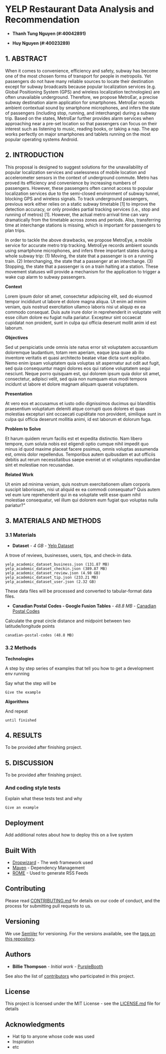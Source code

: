# YELP Restaurant Data Analysis and Recommendation 

* **Thanh Tung Nguyen (#:40042891)** 

* **Huy Nguyen (#:40023289)** 

## 1. ABSTRACT

When it comes to convenience, efficiency and safety, subway has become one of the most chosen forms of transport for people in metropolis. Yet passengers do not have many reliable sources to locate their destination except for subway broadcasts because popular localization services (e.g. Global Positioning System (GPS) and wireless localization technologies) are often unavailable underground. Therefore, we propose MetroEar, a precise subway destination alarm application for smartphones. MetroEar records ambient contextual sound by smartphone microphones, and infers the state of passengers (including stop, running, and interchange) during a subway trip. Based on the states, MetroEar further provides alarm services when approaching near a pre-set location so that passengers can focus on their interest such as listening to music, reading books, or taking a nap. The app works perfectly on major smartphones and tablets running on the most popular operating systems Android.

## 2. INTRODUCTION

This proposal is designed to suggest solutions for the unavailability of popular localization services and uselessness of mobile location and accelerometer sensors in the context of underground commute. Metro has proved its efficiency and convenience by increasing numbers of passengers. However, these passengers often cannot access to popular localization services due to the semi-closed environment of subway tunnel, blocking GPS and wireless signals. To track underground passengers, previous work either relies on a static subway timetable [1] to improve the detection accuracy, or only provides partial tracking services (i.e., stop and running of metros) [1]. However, the actual metro arrival time can vary dramatically from the timetable across zones and periods. Also, transferring time at interchange stations is missing, which is important for passengers to plan trips.

In order to tackle the above drawbacks, we propose MetroEye, a mobile service for accurate metro trip tracking. MetroEye records ambient sounds using smartphone microphones, and infers three important states during a whole subway trip: (1) Moving, the state that a passenger is on a running train. (2) Interchanging, the state that a passenger at an interchange. (3) Stopping, the state that a passenger is on a train halting at a station. These movement statuses will provide a mechanism for the application to trigger a wake cup alarm to subway passengers.

**Context** 

Lorem ipsum dolor sit amet, consectetur adipiscing elit, sed do eiusmod tempor incididunt ut labore et dolore magna aliqua. Ut enim ad minim veniam, quis nostrud exercitation ullamco laboris nisi ut aliquip ex ea commodo consequat. Duis aute irure dolor in reprehenderit in voluptate velit esse cillum dolore eu fugiat nulla pariatur. Excepteur sint occaecat cupidatat non proident, sunt in culpa qui officia deserunt mollit anim id est laborum.

**Objectives**

Sed ut perspiciatis unde omnis iste natus error sit voluptatem accusantium doloremque laudantium, totam rem aperiam, eaque ipsa quae ab illo inventore veritatis et quasi architecto beatae vitae dicta sunt explicabo. Nemo enim ipsam voluptatem quia voluptas sit aspernatur aut odit aut fugit, sed quia consequuntur magni dolores eos qui ratione voluptatem sequi nesciunt. Neque porro quisquam est, qui dolorem ipsum quia dolor sit amet, consectetur, adipisci velit, sed quia non numquam eius modi tempora incidunt ut labore et dolore magnam aliquam quaerat voluptatem.

**Presentation**

At vero eos et accusamus et iusto odio dignissimos ducimus qui blanditiis praesentium voluptatum deleniti atque corrupti quos dolores et quas molestias excepturi sint occaecati cupiditate non provident, similique sunt in culpa qui officia deserunt mollitia animi, id est laborum et dolorum fuga.

**Problem to Solve**

Et harum quidem rerum facilis est et expedita distinctio. Nam libero tempore, cum soluta nobis est eligendi optio cumque nihil impedit quo minus id quod maxime placeat facere pssimus, omnis voluptas assumenda est, omnis dolor repellendus. Temporibus autem quibusdam et aut officiis debitis aut rerum necessitatibus saepe eveniet ut et voluptates repudiandae sint et molestiae non recusandae.

**Related Work**

Ut enim ad minima veniam, quis nostrum exercitationem ullam corporis suscipit laboriosam, nisi ut aliquid ex ea commodi consequatur? Quis autem vel eum iure reprehenderit qui in ea voluptate velit esse quam nihil molestiae consequatur, vel illum qui dolorem eum fugiat quo voluptas nulla pariatur?"

## 3. MATERIALS AND METHODS

### 3.1 Materials

* **Dataset** - *4 GB* - [Yelp Dataset](https://www.kaggle.com/yelp-dataset/yelp-dataset)

A trove of reviews, businesses, users, tips, and check-in data.

```
yelp_academic_dataset_business.json (131.87 MB)
yelp_academic_dataset_checkin.json (389.87 MB)
yelp_academic_dataset_review.json (4.98 GB)
yelp_academic_dataset_tip.json (233.21 MB)
yelp_academic_dataset_user.json (2.32 GB)
```
These data files will be processed and converted to tabular-format data files.


* **Canadian Postal Codes - Google Fusion Tables** - *48.8 MB* - [Canadian Postal Codes](https://fusiontables.google.com/DataSource?docid=1H_cl-oyeG4FDwqJUTeI_aGKmmkJdPDzRNccp96M&hl=en_US&pli=1) 

Calculate the great circle distance and midpoint between two latitude/longitude points

```
canadian-postal-codes (48.8 MB)
```

### 3.2 Methods

**Technologies** 

A step by step series of examples that tell you how to get a development env running

Say what the step will be

```
Give the example
```

**Algorithms** 

And repeat

```
until finished
```

## 4. RESULTS

To be provided after finishing project.


## 5. DISCUSSION

To be provided after finishing project.



### And coding style tests

Explain what these tests test and why

```
Give an example
```

## Deployment

Add additional notes about how to deploy this on a live system

## Built With

* [Dropwizard](http://www.dropwizard.io/1.0.2/docs/) - The web framework used
* [Maven](https://maven.apache.org/) - Dependency Management
* [ROME](https://rometools.github.io/rome/) - Used to generate RSS Feeds

## Contributing

Please read [CONTRIBUTING.md](https://gist.github.com/PurpleBooth/b24679402957c63ec426) for details on our code of conduct, and the process for submitting pull requests to us.

## Versioning

We use [SemVer](http://semver.org/) for versioning. For the versions available, see the [tags on this repository](https://github.com/your/project/tags). 

## Authors

* **Billie Thompson** - *Initial work* - [PurpleBooth](https://github.com/PurpleBooth)

See also the list of [contributors](https://github.com/your/project/contributors) who participated in this project.

## License

This project is licensed under the MIT License - see the [LICENSE.md](LICENSE.md) file for details

## Acknowledgments

* Hat tip to anyone whose code was used
* Inspiration
* etc

